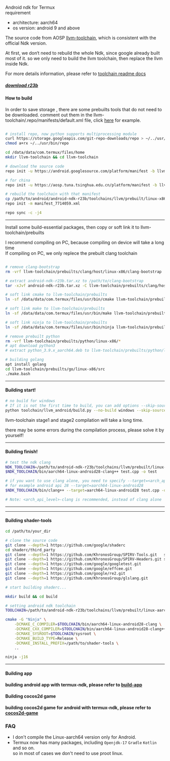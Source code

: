 Android ndk for Termux</br>
requirement
* architecture: aarch64
* os version: android 9 and above 

The source code from AOSP [llvm-toolchain](https://android.googlesource.com/toolchain/llvm-project), which is consistent with the official Ndk version.

At first, we don‘t need to rebuild the whole Ndk, since google already built most of it.
so we only need to build the llvm toolchain, then replace the llvm inside Ndk.

For more details information, please refer to [toolchain readme docs](https://github.com/Lzhiyong/termux-ndk/tree/master/docs)

##### [download r23b](https://github.com/Lzhiyong/termux-ndk/releases)

####  How to build

In order to save storage , there are some prebuilts tools that do not need to be downloaded. 
comment out them in the llvm-toolchain/.repo/manifests/default.xml file, click [here](https://github.com/Lzhiyong/termux-ndk/blob/master/patches/repo/default.xml.patch) for example.

```bash

# install repo, now python supports multiprocessing module
curl https://storage.googleapis.com/git-repo-downloads/repo > ~/../usr/bin/repo
chmod a+rx ~/../usr/bin/repo

cd /data/data/com.termux/files/home 
mkdir llvm-toolchain && cd llvm-toolchain

# download the source code
repo init -u https://android.googlesource.com/platform/manifest -b llvm-toolchain

# for china
repo init -u https://aosp.tuna.tsinghua.edu.cn/platform/manifest -b llvm-toolchain

# rebuild the toolchain with that manifest
cp /path/to/android/android-ndk-r23b/toolchains/llvm/prebuilt/linux-x86_64/manifest_7714059.xml .repo/manifests
repo init -m manifest_7714059.xml

repo sync -c -j4

```
 ****

Install some build-essential packages, then copy or soft link it to llvm-toolchain/prebuilts

I recommend compiling on PC, because compiling on device will take a long time</br>
If compiling on PC, we only replece the prebuilt clang toolchain

```bash

# remove clang-bootstrap 
rm -vrf llvm-toolchain/prebuilts/clang/host/linux-x86/clang-bootstrap

# extract android-ndk-r23b.tar.xz to /path/to/clang-bootstrap
tar -xJvf android-ndk-r23b.tar.xz -C llvm-toolchain/prebuilts/clang/host/linux-x86/clang-bootstrap

# soft link cmake to llvm-toolchain/prebuilts
ln -sf /data/data/com.termux/files/usr/bin/cmake llvm-toolchain/prebuilts/cmake/linux-x86/bin/cmake

# soft link make to llvm-toolchain/prebuilts
ln -sf /data/data/com.termux/files/usr/bin/make llvm-toolchain/prebuilts/build-tools/linux-x86/bin/make

# soft link ninja to llvm-toolchain/prebuilts
ln -sf /data/data/com.termux/files/usr/bin/ninja llvm-toolchain/prebuilts/build-tools/linux-x86/bin/ninja

# remove prebuilt python
rm -vrf llvm-toolchain/prebuilts/python/linux-x86/*
# apt download python3
# extract python_3.9.x_aarch64.deb to llvm-toolchain/prebuilts/python/linux-x86

# building golang
apt install golang
cd llvm-toolchain/prebuilts/go/linux-x86/src
./make.bash

```

 **** 
####  Building start!

```bash
# no build for windows
# If it is not the first time to build, you can add options --skip-source-setup to save time
python toolchain/llvm_android/build.py --no-build windows --skip-source-setup
```

llvm-toolchain stage1 and stage2 compilation will take a long time.

there may be some errors during the compilation process, please solve it by yourself!

 **** 
 
#### Building finish!
```bash
# test the ndk clang
NDK_TOOLCHAIN=/path/to/android-ndk-r23b/toolchains/llvm/prebuilt/linux-aarch64
$NDK_TOOLCHAIN/bin/aarch64-linux-android28-clang++ test.cpp -o test

# if you want to use clang alone, you need to specify --target=<arch_api_level>
# for example android api 28 --target=aarch64-linux-android28
$NDK_TOOLCHAIN/bin/clang++ --target=aarch64-linux-android28 test.cpp -o test

# Note: <arch_api_level>-clang is recommended, instead of clang alone

```
 **** 

 **** 
#### Building shader-tools
```bash
cd /path/to/your_dir

# clone the source code
git clone --depth=1 https://github.com/google/shaderc
cd shaderc/third_party
git clone --depth=1 https://github.com/KhronosGroup/SPIRV-Tools.git   spirv-tools
git clone --depth=1 https://github.com/KhronosGroup/SPIRV-Headers.git spirv-tools/external/spirv-headers
git clone --depth=1 https://github.com/google/googletest.git
git clone --depth=1 https://github.com/google/effcee.git
git clone --depth=1 https://github.com/google/re2.git
git clone --depth=1 https://github.com/KhronosGroup/glslang.git

# start building shaderc...

mkdir build && cd build

# setting android ndk toolchain
TOOLCHAIN=/path/to/android-ndk-r23b/toolchains/llvm/prebuilt/linux-aarch64

cmake -G "Ninja" \
    -DCMAKE_C_COMPILER=$TOOLCHAIN/bin/aarch64-linux-android28-clang \
    -DCMAKE_CXX_COMPILER=$TOOLCHAIN/bin/aarch64-linux-android28-clang++ \
    -DCMAKE_SYSROOT=$TOOLCHAIN/sysroot \
    -DCMAKE_BUILD_TYPE=Release \
    -DCMAKE_INSTALL_PREFIX=/path/to/shader-tools \
    ..

ninja -j16
```

 **** 

#### Building app
**building android app with termux-ndk, please refer to [build-app](https://github.com/Lzhiyong/termux-ndk/tree/master/build-app)**

#### Building cocos2d game
**building cocos2d game for android with termux-ndk, please refer to [cocos2d-game](https://github.com/Lzhiyong/termux-ndk/tree/master/cocos2d-game)**

### FAQ

* I don't compile the Linux-aarch64 version only for Android.</br>
* Termux now has many packages, including `Openjdk-17` `Gradle` `Kotlin` and so on.</br>
so in most of cases we don't need to use proot linux.
